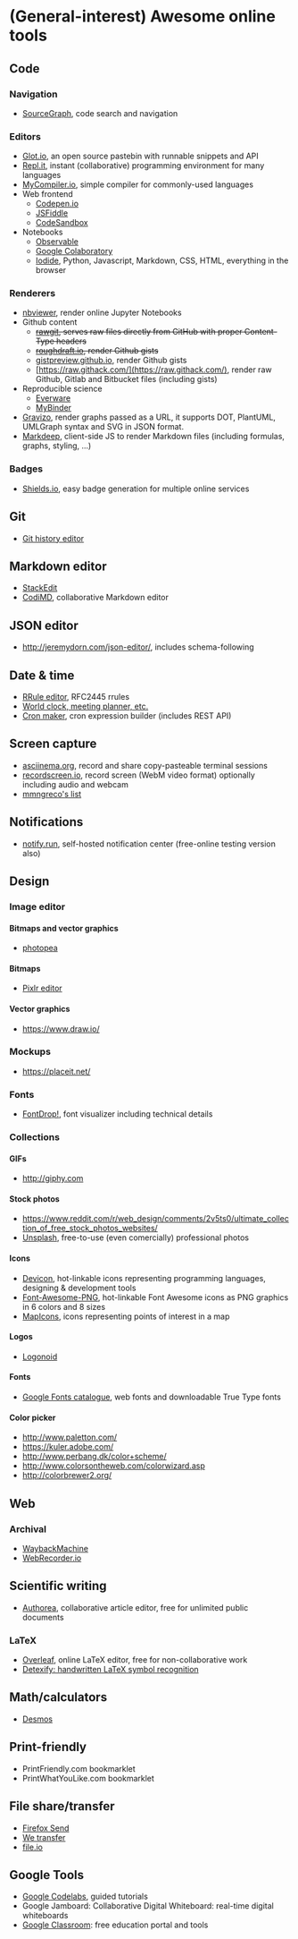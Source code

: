 # (General-interest) Awesome online tools
## Code
### Navigation
- [SourceGraph](https://sourcegraph.com/search), code search and navigation
### Editors
- [Glot.io](https://glot.io/), an open source pastebin with runnable snippets and API
- [Repl.it](https://repl.it/), instant (collaborative) programming environment for many languages
- [MyCompiler.io](https://www.mycompiler.io), simple compiler for commonly-used languages
- Web frontend
  - [Codepen.io](https://codepen.io/)
  - [JSFiddle](https://jsfiddle.net/)
  - [CodeSandbox](https://codesandbox.io)
- Notebooks
  - [Observable](https://beta.observablehq.com/scratchpad)
  - [Google Colaboratory](https://colab.research.google.com/)
  - [Iodide](https://alpha.iodide.io/), Python, Javascript, Markdown, CSS, HTML, everything in the browser

### Renderers
- [nbviewer](https://nbviewer.jupyter.org/), render online Jupyter Notebooks
- Github content
  - ~~[rawgit](https://rawgit.com/), serves raw files directly from GitHub with proper Content-Type headers~~
  - ~~[roughdraft.io](http://www.roughdraft.io/), render Github gists~~
  - [gistpreview.github.io](https://gistpreview.github.io/), render Github gists
  - [https://raw.githack.com/](https://raw.githack.com/), render raw Github, Gitlab and Bitbucket files (including gists)
- Reproducible science
  - [Everware](http://everware.xyz)
  - [MyBinder](https://mybinder.org)
- [Gravizo](http://www.gravizo.com/), render graphs passed as a URL, it supports DOT, PlantUML, UMLGraph syntax and SVG in JSON format.
- [Markdeep](https://casual-effects.com/markdeep/), client-side JS to render Markdown files (including formulas, graphs, styling, ...)
  
### Badges
- [Shields.io](https://shields.io/), easy badge generation for multiple online services

## Git
- [Git history editor](https://bokub.github.io/git-history-editor/)

## Markdown editor 
- [StackEdit](https://stackedit-beta.herokuapp.com)
- [CodiMD](https://demo.codimd.org/), collaborative Markdown editor

## JSON editor
- http://jeremydorn.com/json-editor/, includes schema-following

## Date & time
- [RRule editor](https://jakubroztocil.github.io/rrule/), RFC2445 rrules
- [World clock, meeting planner, etc.](https://www.timeanddate.com/)
- [Cron maker](http://www.cronmaker.com), cron expression builder (includes REST API) 

## Screen capture
- [asciinema.org](https://asciinema.org), record and share copy-pasteable terminal sessions
- [recordscreen.io](https://recordscreen.io/), record screen (WebM video format) optionally including audio and webcam
- [mmngreco's list](https://gist.github.com/mmngreco/d57062bed0005ce245252eaef2846748#file-list_capture_resources-md)

## Notifications
- [notify.run](https://notify.run/), self-hosted notification center (free-online testing version also)

## Design
### Image editor
#### Bitmaps and vector graphics
- [photopea](https://www.photopea.com)
#### Bitmaps
- [Pixlr editor](https://pixlr.com/editor/)
#### Vector graphics
- https://www.draw.io/
### Mockups
- https://placeit.net/

### Fonts
- [FontDrop!](https://fontdrop.info/), font visualizer including technical details

### Collections
#### GIFs
- http://giphy.com

#### Stock photos
- https://www.reddit.com/r/web_design/comments/2v5ts0/ultimate_collection_of_free_stock_photos_websites/
- [Unsplash](https://unsplash.com), free-to-use (even comercially) professional photos

#### Icons
- [Devicon](http://konpa.github.io/devicon/), hot-linkable icons representing programming languages, designing & development tools
- [Font-Awesome-PNG](https://github.com/delight-im/Font-Awesome-PNG), hot-linkable Font Awesome icons as PNG graphics in 6 colors and 8 sizes
- [MapIcons](https://mapicons.mapsmarker.com), icons representing points of interest in a map

#### Logos
- [Logonoid](http://logonoid.com/)

#### Fonts
- [Google Fonts catalogue](https://fonts.google.com), web fonts and downloadable True Type fonts

#### Color picker
- http://www.paletton.com/
- https://kuler.adobe.com/
- http://www.perbang.dk/color+scheme/
- http://www.colorsontheweb.com/colorwizard.asp
- http://colorbrewer2.org/

## Web
### Archival
- [WaybackMachine](https://archive.org/web/)
- [WebRecorder.io](https://webrecorder.io)

## Scientific writing
- [Authorea](https://www.authorea.com), collaborative article editor, free for unlimited public documents
### LaTeX
- [Overleaf](https://www.overleaf.com), online LaTeX editor, free for non-collaborative work
- [Detexify: handwritten LaTeX symbol recognition](http://detexify.kirelabs.org/classify.html)

## Math/calculators
- [Desmos](https://www.desmos.com/calculator/fcjhdt1xdw)

## Print-friendly
- PrintFriendly.com bookmarklet
- PrintWhatYouLike.com bookmarklet

## File share/transfer
- [Firefox Send](https://send.firefox.com)
- [We transfer](https://wetransfer.com)
- [file.io](https://www.file.io/)

## Google Tools
- [Google Codelabs](https://codelabs.developers.google.com/), guided tutorials
- Google Jamboard: Collaborative Digital Whiteboard: real-time digital whiteboards
- [Google Classroom](https://edu.google.com/products/classroom/): free education portal and tools
